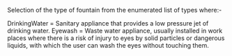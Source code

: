 ﻿Selection of the type of fountain from the enumerated list of types where:-

DrinkingWater =	Sanitary appliance that provides a low pressure jet of drinking water.
Eyewash =	Waste water appliance, usually installed in work places where there is a risk of injury to eyes by solid particles or dangerous liquids, with which the user can wash the eyes without touching them.
